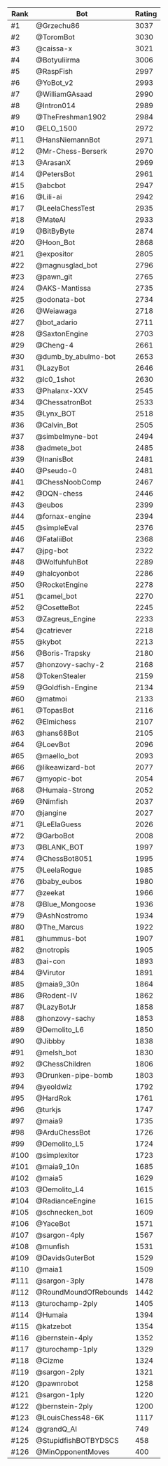 Rank|Bot|Rating
---|---|---
#1|@Grzechu86|3037
#2|@ToromBot|3030
#3|@caissa-x|3021
#4|@Botyuliirma|3006
#5|@RaspFish|2997
#6|@YoBot_v2|2993
#7|@WilliamGAsaad|2990
#8|@Intron014|2989
#9|@TheFreshman1902|2984
#10|@ELO_1500|2972
#11|@HansNiemannBot|2971
#12|@Mr-Chess-Berserk|2970
#13|@ArasanX|2969
#14|@PetersBot|2961
#15|@abcbot|2947
#16|@Lili-ai|2942
#17|@LeelaChessTest|2935
#18|@MateAI|2933
#19|@BitByByte|2874
#20|@Hoon_Bot|2868
#21|@expositor|2805
#22|@magnusglad_bot|2796
#23|@pawn_git|2765
#24|@AKS-Mantissa|2735
#25|@odonata-bot|2734
#26|@Weiawaga|2718
#27|@bot_adario|2711
#28|@SaxtonEngine|2703
#29|@Cheng-4|2661
#30|@dumb_by_abulmo-bot|2653
#31|@LazyBot|2646
#32|@lc0_1shot|2630
#33|@Phalanx-XXV|2545
#34|@ChessatronBot|2533
#35|@Lynx_BOT|2518
#36|@Calvin_Bot|2505
#37|@simbelmyne-bot|2494
#38|@admete_bot|2485
#39|@InanisBot|2481
#40|@Pseudo-0|2481
#41|@ChessNoobComp|2467
#42|@DQN-chess|2446
#43|@eubos|2399
#44|@fornax-engine|2394
#45|@simpleEval|2376
#46|@FataliiBot|2368
#47|@jpg-bot|2322
#48|@WolfuhfuhBot|2289
#49|@halcyonbot|2286
#50|@RocketEngine|2278
#51|@camel_bot|2270
#52|@CosetteBot|2245
#53|@Zagreus_Engine|2233
#54|@catriever|2218
#55|@kybot|2213
#56|@Boris-Trapsky|2180
#57|@honzovy-sachy-2|2168
#58|@TokenStealer|2159
#59|@Goldfish-Engine|2134
#60|@matmoi|2133
#61|@TopasBot|2116
#62|@Elmichess|2107
#63|@hans68Bot|2105
#64|@LoevBot|2096
#65|@maello_bot|2093
#66|@likeawizard-bot|2077
#67|@myopic-bot|2054
#68|@Humaia-Strong|2052
#69|@Nimfish|2037
#70|@jangine|2027
#71|@LeElaGuess|2026
#72|@GarboBot|2008
#73|@BLANK_BOT|1997
#74|@ChessBot8051|1995
#75|@LeelaRogue|1985
#76|@baby_eubos|1980
#77|@zeekat|1966
#78|@Blue_Mongoose|1936
#79|@AshNostromo|1934
#80|@The_Marcus|1922
#81|@hummus-bot|1907
#82|@notropis|1905
#83|@ai-con|1893
#84|@Virutor|1891
#85|@maia9_30n|1864
#86|@Rodent-IV|1862
#87|@LazyBotJr|1858
#88|@honzovy-sachy|1853
#89|@Demolito_L6|1850
#90|@Jibbby|1838
#91|@melsh_bot|1830
#92|@ChessChildren|1806
#93|@Drunken-pipe-bomb|1803
#94|@yeoldwiz|1792
#95|@HardRok|1761
#96|@turkjs|1747
#97|@maia9|1735
#98|@ArduChessBot|1726
#99|@Demolito_L5|1724
#100|@simplexitor|1723
#101|@maia9_10n|1685
#102|@maia5|1629
#103|@Demolito_L4|1615
#104|@RadianceEngine|1615
#105|@schnecken_bot|1609
#106|@YaceBot|1571
#107|@sargon-4ply|1567
#108|@munfish|1531
#109|@DavidsGuterBot|1529
#110|@maia1|1509
#111|@sargon-3ply|1478
#112|@RoundMoundOfRebounds|1442
#113|@turochamp-2ply|1405
#114|@Humaia|1394
#115|@katzebot|1354
#116|@bernstein-4ply|1352
#117|@turochamp-1ply|1329
#118|@Cizme|1324
#119|@sargon-2ply|1321
#120|@pawnrobot|1258
#121|@sargon-1ply|1220
#122|@bernstein-2ply|1200
#123|@LouisChess48-6K|1117
#124|@grandQ_AI|749
#125|@StupidfishBOTBYDSCS|458
#126|@MinOpponentMoves|400
